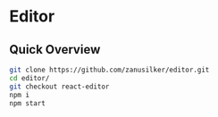 # Editor

## Quick Overview

```sh
git clone https://github.com/zanusilker/editor.git 
cd editor/
git checkout react-editor
npm i
npm start
```

